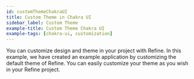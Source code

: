 ```yaml
---
id: customThemeChakraUI
title: Custom Theme in Chakra UI
sidebar_label: Custom Theme
example-title: Custom Theme Chakra UI
example-tags: [chakra-ui, customization]
---
```


You can customize design and theme in your project with Refine. In this example, we have created an example application by customizing the default theme of Refine. You can easily customize your theme as you wish in your Refine project.

<CodeSandboxExample path="customization-theme-chakra-ui" />
